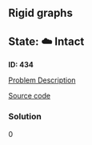 ## Rigid graphs

## State: :cloud: **Intact**

**ID: 434**

[Problem Description](https://projecteuler.net/problem=434)

[Source code](main.cpp)

### Solution
0